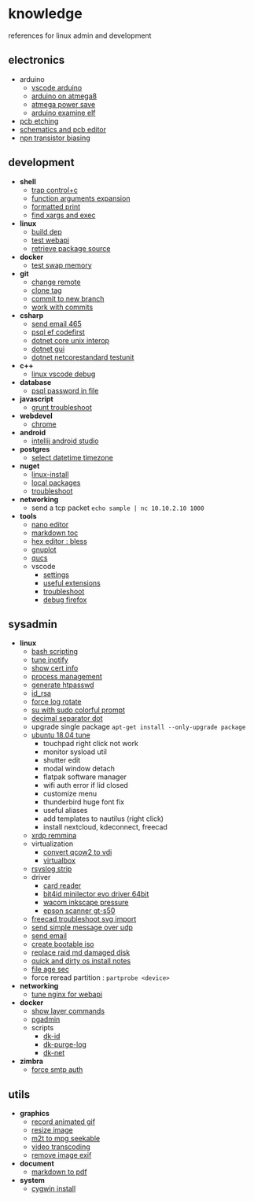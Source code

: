 # knowledge

references for linux admin and development 

## electronics

- arduino
  - [vscode arduino](electronics/vscode-arduino.md)
  - [arduino on atmega8](electronics/arduino-on-atmega8.md)
  - [atmega power save](electronics/atmega-power-save.md)
  - [arduino examine elf](electronics/arduino-examine-elf.md)
- [pcb etching](electronics/pcb-etching.md)
- [schematics and pcb editor](https://easyeda.com/)
- [npn transistor biasing](_files/npn-transistor-biasing.xlsx)

## development

- **shell**
  - [trap control+c](shell/trap-ctrlc.md)
  - [function arguments expansion](shell/function-args-expansion.md)
  - [formatted print](shell/formatted-print.md)
  - [find xargs and exec](shell/find-and-exec.md)
- **linux**
  - [build dep](linux/build-dep.md)
  - [test webapi](linux/test-webapi.md)
  - [retrieve package source](linux/retrieve-package-source.md)
- **docker**
  - [test swap memory](docker/test-swap-memory.md)
- **git**
  - [change remote](git/change-remote.md)
  - [clone tag](git/clone-tag.md)
  - [commit to new branch](git/commit-to-new-branch.md)
  - [work with commits](git/change-commit.md)
- **csharp**
  - [send email 465](csharp/send-email-465.md)
  - [psql ef codefirst](csharp/psql-ef-codefirst.md)
  - [dotnet core unix interop](csharp/dotnet-core-unix-interop.md)
  - [dotnet gui](csharp/dotnet-avalonia.md)
  - [dotnet netcorestandard testunit](https://github.com/devel0/netcore-util/tree/6267b9e954692ecc7513ccb9616d590128294598#how-this-project-was-built)
- **c++**
  - [linux vscode debug](https://github.com/devel0/example-vscode-linux-cpp-debug)
- **database**
  - [psql password in file](psql/psql-password-in-file.md)
- **javascript**
  - [grunt troubleshoot](javascript/grunt-troubleshoot.md)
- **webdevel**
  - [chrome](webdevel/chrome.md)
- **android**
  - [intellij android studio](android/intellij-android-studio.md)
- **postgres**
  - [select datetime timezone](psql/select-datetime-timezone.md)
- **nuget**
  - [linux-install](nuget/nuget-linux-install.md)
  - [local packages](nuget/nuget-config-local-packages.md)
  - [troubleshoot](nuget/troubleshoot.md)
- **networking**
  - send a tcp packet `echo sample | nc 10.10.2.10 1000`
- **tools**
  - [nano editor](tools/nano-editor.md)
  - [markdown toc](tools/markdown-toc.md)
  - [hex editor : bless](https://github.com/bwrsandman/Bless)
  - [gnuplot](tools/gnuplot.md)  
  - [qucs](tools/qucs.md)
  - vscode
    - [settings](tools/vscode-settings.md)
    - [useful extensions](tools/vscode-useful-extensions.md)
    - [troubleshoot](tools/vscode-troubleshoot.md)
    - [debug firefox](webdevel/vscode-debug-firefox.md)

## sysadmin

- **linux**
  - [bash scripting](linux/bash-scripting.md)
  - [tune inotify](linux/tune-inotify.md)
  - [show cert info](https://github.com/devel0/linux-scripts-utils/blob/master/show-cert-info)
  - [process management](linux/process-management.md)
  - [generate htpasswd](linux/generate-htpasswd.md)
  - [id_rsa](linux/id_rsa.md)
  - [force log rotate](linux/force-log-rotate.md)  
  - [su with sudo colorful prompt](linux/su-with-sudo-prompt.md)  
  - [decimal separator dot](linux/decimal-separator-dot.md)
  - upgrade single package `apt-get install --only-upgrade package`
  - [ubuntu 18.04 tune](linux/ubuntu-18.04-tune.md)
    - touchpad right click not work
    - monitor sysload util
    - shutter edit
    - modal window detach
    - flatpak software manager
    - wifi auth error if lid closed
    - customize menu
    - thunderbird huge font fix
    - useful aliases
    - add templates to nautilus (right click)
    - install nextcloud, kdeconnect, freecad
  - [xrdp remmina](linux/xrdp-remmina.md)
  - virtualization
    - [convert qcow2 to vdi](linux/convert-qcow2-to-vdi.md)
    - [virtualbox](linux/virtualbox.md)
  - [rsyslog strip](linux/rsyslog-strip.md)
  - driver
    - [card reader](linux/card-reader.md)
    - [bit4id minilector evo driver 64bit](linux/bit4id-minilector-evo.md)
    - [wacom inkscape pressure](linux/wacom-inkscape-pressure.md)
    - [epson scanner gt-s50](linux/driver-epson-gt-s50.md)
  - [freecad troubleshoot svg import](linux/freecad-import-svg-segmentation-fault.md)
  - [send simple message over udp](linux/send-simple-message-over-udp.md)
  - [send email](linux/send-email-wrapper.md)
  - [create bootable iso](https://raw.githubusercontent.com/jsamr/bootiso/master/bootiso)
  - [replace raid md damaged disk](linux/replace-raid-md-damaged-disk.md)
  - [quick and dirty os install notes](linux/quick-and-dirty-server-install-notes.md)
  - [file age sec](https://github.com/devel0/linux-scripts-utils/blob/master/file-age-sec)
  - force reread partition : `partprobe <device>`
- **networking**
  - [tune nginx for webapi](webdevel/nginx-webapi-conf.md)
- **docker**
  - [show layer commands](docker/show-layer-commands.md)
  - [pgadmin](docker/pgadmin.md)
  - scripts
    - [dk-id](https://github.com/devel0/linux-scripts-utils/blob/master/dk-id)
    - [dk-purge-log](https://github.com/devel0/linux-scripts-utils/blob/master/dk-purge-log)
    - [dk-net](https://github.com/devel0/linux-scripts-utils/blob/master/dk-net)
- **zimbra**
  - [force smtp auth](sysadmin/zimbra-force-smtp-auth.md)

## utils

- **graphics**
  - [record animated gif](tools/record-animated-gif.md)
  - [resize image](tools/resize-image.md)
  - [m2t to mpg seekable](tools/m2t-to-mpg-seekable.md)
  - [video transcoding](tools/video-transcoding.md)
  - [remove image exif](tools/remove-image-exif.md)
- **document**
  - [markdown to pdf](tools/markdown-to-pdf.md)
- **system**
  - [cygwin install](tools/cygwin-install.md)
